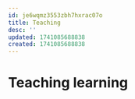 ```yaml
---
id: je6wqmz3553zbh7hxrac07o
title: Teaching
desc: ''
updated: 1741085688838
created: 1741085688838
---
```


# Teaching learning 

